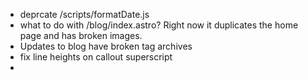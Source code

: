 - deprcate /scripts/formatDate.js
- what to do with /blog/index.astro? Right now it duplicates the home page and has broken images.
- Updates to blog have broken tag archives
- fix line heights on callout superscript
- 